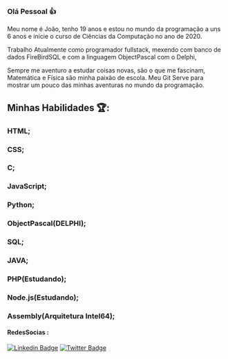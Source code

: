 ### Olá Pessoal 👍

Meu nome é João, tenho 19 anos e estou no mundo da programação a uns 6 anos e inicie o curso de Ciências da Computação no ano de 2020.

Trabalho Atualmente como programador fullstack, mexendo com banco de dados FireBirdSQL e com a linguagem ObjectPascal com o Delphi,

Sempre me aventuro a estudar coisas novas, são o que me fascinam, Matemática e Física são minha paixão de escola.
Meu Git Serve para mostrar um pouco das minhas aventuras no mundo da programação.

## Minhas Habilidades 🏆:

 <p><h3>HTML;</h3>
 <p><h3>CSS;</h3>
 <p><h3>C;</h3>
 <p><h3>JavaScript;</h3>
 <p><h3>Python;</h3>
 <p><h3>ObjectPascal(DELPHI);</h3>
 <p><h3>SQL;</h3>
 <p><h3>JAVA;</h3>
 <p><h3>PHP(Estudando);</h3>
 <p><h3>Node.js(Estudando);</h3>
 <p><h3>Assembly(Arquitetura Intel64);</h3>
 
<h4> RedesSocias :</h4>

[![Linkedin Badge](https://img.shields.io/badge/-LinkedIn-blue?style=flat-square&logo=Linkedin&logoColor=white&link=https://www.linkedin.com/in/jvrs2812//)](https://www.linkedin.com/in/jvrs2812)
[![Twitter Badge](https://img.shields.io/badge/-Twitter-1ca0f1?style=flat-square&labelColor=1ca0f1&logo=twitter&logoColor=white&link=https://twitter.com/jvrs2812)](https://twitter.com/jvrs2812)
